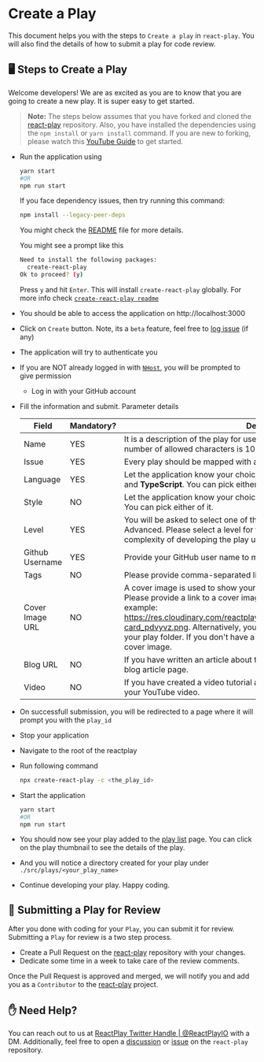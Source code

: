 # Create a Play
This document helps you with the steps to `Create a play` in `react-play`. You will also find the details of how to submit a play for code review.
## 🖥️ Steps to Create a Play
Welcome developers! We are as excited as you are to know that you are going to create a new play. It is super easy to get started.

> **Note:** The steps below assumes that you have forked and cloned the [react-play](https://github.com/reactplay/react-play) repository. Also, you have installed the dependencies using the `npm install` or `yarn install` command. If you are new to forking, please watch this [YouTube Guide](https://www.youtube.com/watch?v=h8suY-Osn8Q) to get started.

- Run the application using 
  ```bash
  yarn start
  #OR
  npm run start
  ```

  If you face dependency issues, then try running this command:
  ```bash
  npm install --legacy-peer-deps
  ```
  You might check the [README](README.md) file for more details.

  You might see a prompt like this 
  
  ```bash
  Need to install the following packages:
    create-react-play
  Ok to proceed? (y)
  ```
  Press `y` and hit `Enter`. This will install `create-react-play` globally. For more info check [`create-react-play readme`](https://github.com/reactplay/create-react-play/blob/main/README.md)

- You should be able to access the application on http://localhost:3000
- Click on `Create` button. Note, its a `beta` feature, feel free to [log issue](https://github.com/reactplay/react-play/issues) (if any) 
- The application will try to authenticate you
- If you are NOT already logged in with [`NHost`](https://nhost.io), you will be prompted to give permission
  - Log in with your GitHub account
- Fill the information and submit.
  Parameter details
  
  | Field           | Mandatory? | Description                                                                                                                                                                                                                                                                                                                                                                                                                 |
  | --------------- | ---------- | --------------------------------------------------------------------------------------------------------------------------------------------------------------------------------------------------------------------------------------------------------------------------------------------------------------------------------------------------------------------------------------------------------------------------- |
  | Name            | YES        | It is a description of the play for users to understand it better. The maximum number of allowed characters is 1024.                                                                                                                                                                                                                                                                                                        |
  | Issue           | YES        | Every play should be mapped with an issue. Select it here.                                                                                                                                                                                                                                                                                                                                                                  |
  | Language        | YES        | Let the application know your choice of script. It supports both <b>JavaScript</b> and <b>TypeScript</b>. You can pick either of it.                                                                                                                                                                                                                                                                                        |
  | Style           | NO         | Let the application know your choice of style. It supports both <b>css</b> and <b>scss</b>. You can pick either of it.                                                                                                                                                                                                                                                                                                      |
  | Level           | YES        | You will be asked to select one of the three levels, Beginner, Intermediate, or Advanced. Please select a level for the play. A level indicates the possible complexity of developing the play using React.                                                                                                                                                                                                                 |
  | Github Username | YES        | Provide your GitHub user name to mark you as the creator of the play.                                                                                                                                                                                                                                                                                                                                                       |
  | Tags            | NO         | Please provide comma-separated list of tags. Example: JSX, Hooks                                                                                                                                                                                                                                                                                                                                                            |
  | Cover Image URL | NO         | A cover image is used to show your play with a thumbnail in the play list page. Please provide a link to a cover image that is publicly accessible using a URL, example:  https://res.cloudinary.com/reactplay/image/upload/v1649060528/demos/id-card_pdvyvz.png. Alternatively, you can have a cover.png file in the root of your play folder.  If you don't have a cover image, the app will use the default cover image. |
  | Blog URL        | NO         | If you have written an article about this play, please provide the link to your blog article page.                                                                                                                                                                                                                                                                                                                          |
  | Video           | NO         | If you have created a video tutorial about this play, please provide the link to your YouTube video.                                                                                                                                                                                                                                                                                                                        |

- On successfull submission, you will be redirected to a page where it will prompt you with the `play_id`
- Stop your application
- Navigate to the root of the reactplay 
- Run following command
  ```bash
  npx create-react-play -c <the_play_id>
  ```
- Start the application
  ```bash
  yarn start
  #OR
  npm run start
  ```
-  You should now see your play added to the [play list](http://localhost:3000/plays) page. You can click on the play thumbnail to see the details of the play.
-  And you will notice a directory created for your play under `./src/plays/<your_play_name>`
-  Continue developing your play. Happy coding.
  
## 👀 Submitting a Play for Review
After you done with coding for your `Play`, you can submit it for review. Submitting a `Play` for review is a two step process.

- Create a Pull Request on the [react-play](https://github.com/reactplay/react-play) repository with your changes. 
- Dedicate some time in a week to take care of the review comments.

Once the Pull Request is approved and merged, we will notify you and add you as a `Contributor` to the [react-play](https://github.com/reactplay/react-play) project.

## ✋ Need Help?

You can reach out to us at [ReactPlay Twitter Handle | @ReactPlayIO](https://twitter.com/ReactPlayIO) with a DM. Additionally, feel free to open a [discussion](https://github.com/reactplay/react-play/discussions) or [issue](https://github.com/reactplay/react-play/issues) on the `react-play` repository.





